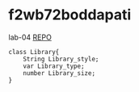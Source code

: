 # f2wb72boddapati
lab-04
[REPO](https://f2db72boddapati.onrender.com)
~~~
class Library{
    String Library_style;
    var Library_type;
    number Library_size;
}

~~~
 
